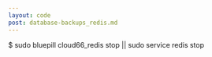 ```yaml
---
layout: code
post: database-backups_redis.md
---
```



$ sudo bluepill cloud66_redis stop || sudo service redis stop
